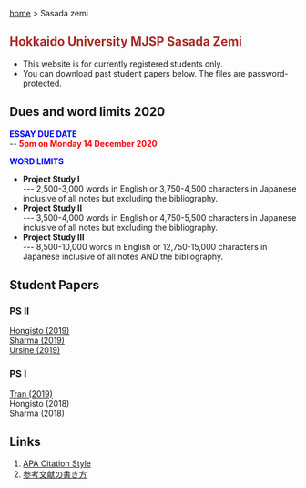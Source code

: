 [home](https://hirosasada.github.io/) > Sasada zemi  
## <font color="BROWN">Hokkaido University MJSP Sasada Zemi</font>
- This website is for currently registered students only.  
- You can download past student papers below. The files are password-protected.  

## Dues and word limits 2020
**<font color="BLUE">ESSAY DUE DATE</font>**  
-- **<font color="RED">5pm on Monday 14 December 2020</font>**  
  
**<font color="BLUE">WORD LIMITS</font>**    
- **Project Study I**  
--- 2,500-3,000 words in English or 3,750-4,500 characters in Japanese inclusive of all notes but excluding the bibliography.
- **Project Study II**  
--- 3,500-4,000 words in English or 4,750-5,500 characters in Japanese inclusive of all notes but excluding the bibliography.
- **Project Study III**  
--- 8,500-10,000 words in English or 12,750-15,000 characters in Japanese inclusive of all notes AND the bibliography.

## Student Papers  
### PS II  
[Hongisto (2019)](https://drive.google.com/open?id=1Oi_XKPILQX1_RnChU3e2Mzz1igNjNg6J)     
[Sharma (2019)](https://drive.google.com/open?id=1lbecq7kqVyv3qxdXi7ekeqMHd3ToPW7V)  
[Ursine (2019)](https://drive.google.com/open?id=1sJwIX0JBB8jWjEyC0M3zxhthvcbb9FOM)  
### PS I  
[Tran (2019)](https://drive.google.com/open?id=1Ke9wG7MA8LXud2AAlEtEMFKfGAicrtiL)  
Hongisto (2018)     
Sharma (2018)  

## Links   
1. [APA Citation Style](https://www.citationmachine.net/apa/cite-a-book)  
2. [参考文献の書き方](https://www.library.osaka-u.ac.jp/doc/2013_Writing_references.pdf)  
